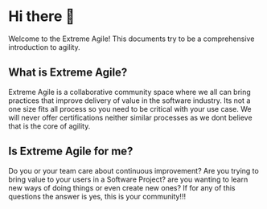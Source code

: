 # Hi there 👋

Welcome to the Extreme Agile! This documents try to be a comprehensive introduction to agility.

## What is Extreme Agile?

Extreme Agile is a collaborative community space where we all can bring practices that improve delivery of value in the software industry. Its not a one size fits all process so you need to be critical with your use case. We will never offer certifications neither similar processes as we dont believe that is the core of agility.

## Is Extreme Agile for me?

Do you or your team care about continuous improvement? Are you trying to bring value to your users in a Software Project? are you wanting to learn new ways of doing things or even create new ones?
If for any of this questions the answer is yes, this is your community!!!
<!--

**Here are some ideas to get you started:**

🙋‍♀️ A short introduction - what is your organization all about?
🌈 Contribution guidelines - how can the community get involved?
👩‍💻 Useful resources - where can the community find your docs? Is there anything else the community should know?
🍿 Fun facts - what does your team eat for breakfast?
🧙 Remember, you can do mighty things with the power of [Markdown](https://docs.github.com/github/writing-on-github/getting-started-with-writing-and-formatting-on-github/basic-writing-and-formatting-syntax)
-->

